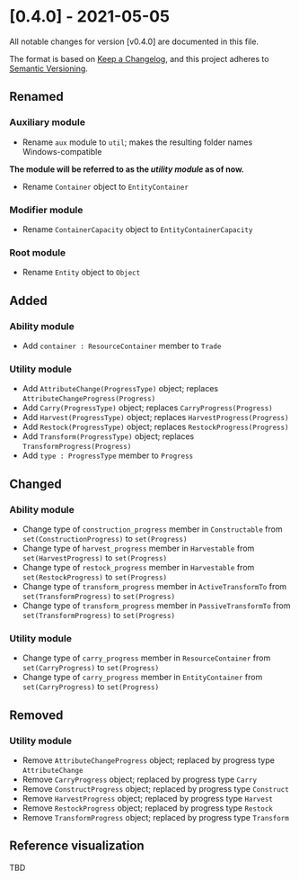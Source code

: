 # [0.4.0] - 2021-05-05
All notable changes for version [v0.4.0] are documented in this file.

The format is based on [Keep a Changelog](https://keepachangelog.com/en/1.0.0/),
and this project adheres to [Semantic Versioning](https://semver.org/spec/v2.0.0.html).

## Renamed
### Auxiliary module
- Rename `aux` module to `util`; makes the resulting folder names Windows-compatible

**The module will be referred to as the *utility module* as of now.**

- Rename `Container` object to `EntityContainer`

### Modifier module
- Rename `ContainerCapacity` object to `EntityContainerCapacity`

### Root module
- Rename `Entity` object to `Object`

## Added
### Ability module
- Add `container : ResourceContainer` member to `Trade`

### Utility module
- Add `AttributeChange(ProgressType)` object; replaces `AttributeChangeProgress(Progress)`
- Add `Carry(ProgressType)` object; replaces `CarryProgress(Progress)`
- Add `Harvest(ProgressType)` object; replaces `HarvestProgress(Progress)`
- Add `Restock(ProgressType)` object; replaces `RestockProgress(Progress)`
- Add `Transform(ProgressType)` object; replaces `TransformProgress(Progress)`
- Add `type : ProgressType` member to `Progress`


## Changed
### Ability module
- Change type of `construction_progress` member in `Constructable` from `set(ConstructionProgress)` to `set(Progress)`
- Change type of `harvest_progress` member in `Harvestable` from `set(HarvestProgress)` to `set(Progress)`
- Change type of `restock_progress` member in `Harvestable` from `set(RestockProgress)` to `set(Progress)`
- Change type of `transform_progress` member in `ActiveTransformTo` from `set(TransformProgress)` to `set(Progress)`
- Change type of `transform_progress` member in `PassiveTransformTo` from `set(TransformProgress)` to `set(Progress)`

### Utility module
- Change type of `carry_progress` member in `ResourceContainer` from `set(CarryProgress)` to `set(Progress)`
- Change type of `carry_progress` member in `EntityContainer` from `set(CarryProgress)` to `set(Progress)`


## Removed
### Utility module
- Remove `AttributeChangeProgress` object; replaced by progress type `AttributeChange`
- Remove `CarryProgress` object; replaced by progress type `Carry`
- Remove `ConstructProgress` object; replaced by progress type `Construct`
- Remove `HarvestProgress` object; replaced by progress type `Harvest`
- Remove `RestockProgress` object; replaced by progress type `Restock`
- Remove `TransformProgress` object; replaced by progress type `Transform`


## Reference visualization

TBD
